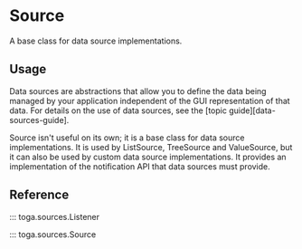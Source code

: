 # Source

A base class for data source implementations.

## Usage

Data sources are abstractions that allow you to define the data being managed by your application independent of the GUI representation of that data. For details on the use of data sources, see the [topic guide][data-sources-guide].

Source isn't useful on its own; it is a base class for data source implementations. It is used by ListSource, TreeSource and ValueSource, but it can also be used by custom data source implementations. It provides an implementation of the notification API that data sources must provide.

## Reference

::: toga.sources.Listener

::: toga.sources.Source
